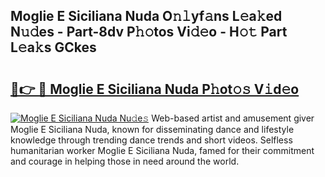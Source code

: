 ## Moglie E Siciliana Nuda O𝚗𝚕yf𝚊ns L𝚎a𝚔ed N𝚞𝚍es - Part-8dv P𝚑𝚘tos Vi𝚍𝚎o - H𝚘𝚝 Part L𝚎a𝚔s GCkes

# <h2><a href="http://kf6bfa7.oniu.top/?m=Moglie+E+Siciliana+Nuda">🔗👉 🔴 Moglie E Siciliana Nuda P𝚑ot𝚘𝚜 V𝚒d𝚎o</a></h2>

[![Moglie E Siciliana Nuda Nu𝚍e𝚜](https://i.imgur.com/0qMVB7G.gif)](http://kf6bfa7.oniu.top/?m=Moglie+E+Siciliana+Nuda)
Web-based artist and amusement giver Moglie E Siciliana Nuda, known for disseminating dance and lifestyle knowledge through trending dance trends and short videos. Selfless humanitarian worker Moglie E Siciliana Nuda, famed for their commitment and courage in helping those in need around the world.  
